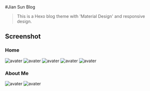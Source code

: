 #Jian Sun Blog

> This is a Hexo blog theme with 'Material Design' and responsive design.

## Screenshot

### Home
![avater](http://cdn.sunjian.xyz/blogreadme1.png)
![avater](http://cdn.sunjian.xyz/blogreadme2.png)
![avater](http://cdn.sunjian.xyz/blogreadme3.png)
![avater](http://cdn.sunjian.xyz/blogreadme4.png)
![avater](http://cdn.sunjian.xyz/blogreadme5.png)
### About Me
![avater](http://cdn.sunjian.xyz/blogreadme6.png)
![avater](http://cdn.sunjian.xyz/blogreadme7.png)
